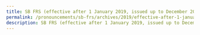 ```yaml
---
title: SB FRS (effective after 1 January 2019, issued up to December 2019)
permalink: /pronouncements/sb-frs/archives/2019/effective-after-1-january-2019-issued-up-to-december-2019/
description: SB FRS (effective after 1 January 2019, issued up to December 2019)
---
```


